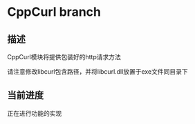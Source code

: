 # CppCurl branch

## 描述

CppCurl模块将提供包装好的http请求方法

请注意修改libcurl包含路径，并将libcurl.dll放置于exe文件同目录下

## 当前进度

正在进行功能的实现

